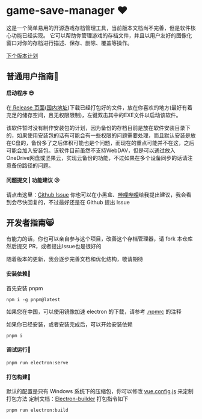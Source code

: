 # game-save-manager :heart:
这是一个简单易用的开源游戏存档管理工具，当前版本文档尚不完善，但是软件核心功能已经实现。
它可以帮助你管理游戏的存档文件，并且以用户友好的图像化窗口对你的存档进行描述、保存、删除、覆盖等操作。

[下个版本计划](https://github.com/mcthesw/game-save-manager/milestone/1)
## 普通用户指南:ghost:
#### 启动程序 :sunglasses:
在[ Release 页面](https://github.com/mcthesw/game-save-manager/releases)([国内地址](https://gitee.com/sworldS/game-save-manager/releases/))下载已经打包好的文件，放在你喜欢的地方(最好有着充足的储存空间，且无权限限制)，左键双击其中的EXE文件以启动该软件。

该软件暂时没有制作安装包的计划，因为备份的存档目前是放在软件安装目录下的，如果使用安装包的话有可能会有一些权限的问题需要处理，而且默认安装是放在C盘的，备份多了之后体积可能也是个问题，而现在的重点可能并不在这，之后可能会加入安装包。该软件目前虽然不支持WebDAV，但是可以通过放入OneDrive网盘或坚果云，实现云备份的功能，不过如果在多个设备同步的话请注意备份路径的问题。

#### 问题提交 | 功能建议 :confused:
请点击这里：[Github Issue](https://github.com/mcthesw/game-save-manager/issues/new/choose)
你也可以在小黑盒、[哔哩哔哩](https://space.bilibili.com/4087637)给我提出建议，我会看到会尽快回复的，不过最好还是在 Github 提出 Issue
## 开发者指南:smile_cat:
有能力的话，你也可以亲自参与这个项目，改善这个存档管理器，请 fork 本仓库然后提交 PR，或者提出Issue也是很好的

随着版本的更新，我会逐步完善文档和优化结构，敬请期待
#### 安装依赖:space_invader:
首先安装 pnpm
```
npm i -g pnpm@latest
```
如果您在中国，可以使用镜像加速 electron 的下载，请参考 [.npmrc](.npmrc) 的注释

如果你已经安装，或者安装完成后，可以开始安装依赖
```
pnpm i
```

#### 调试运行:dizzy:
```
pnpm run electron:serve
```

#### 打包构建:robot:
默认的配置是只有 Windows 系统下的压缩包，你可以修改 [vue.config.js](vue.config.js) 来定制打包方法
定制文档：[Electron-builder](https://www.electron.build/)
打包指令如下
```
pnpm run electron:build
```
